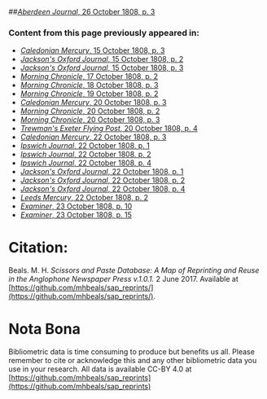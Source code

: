 ##[*Aberdeen Journal*, 26 October 1808, p. 3](https://mhbeals.github.io/sap_html/Aberdeen-Journal/Aberdeen-Journal-26-October-1808-p-3)

### Content from this page previously appeared in:
+ [*Caledonian Mercury*, 15 October 1808, p. 3](https://mhbeals.github.io/sap_html/Caledonian-Mercury/Caledonian-Mercury-15-October-1808-p-3)
+ [*Jackson's Oxford Journal*, 15 October 1808, p. 2](https://mhbeals.github.io/sap_html/Jackson's-Oxford-Journal/Jackson's-Oxford-Journal-15-October-1808-p-2)
+ [*Jackson's Oxford Journal*, 15 October 1808, p. 3](https://mhbeals.github.io/sap_html/Jackson's-Oxford-Journal/Jackson's-Oxford-Journal-15-October-1808-p-3)
+ [*Morning Chronicle*, 17 October 1808, p. 2](https://mhbeals.github.io/sap_html/Morning-Chronicle/Morning-Chronicle-17-October-1808-p-2)
+ [*Morning Chronicle*, 18 October 1808, p. 3](https://mhbeals.github.io/sap_html/Morning-Chronicle/Morning-Chronicle-18-October-1808-p-3)
+ [*Morning Chronicle*, 19 October 1808, p. 2](https://mhbeals.github.io/sap_html/Morning-Chronicle/Morning-Chronicle-19-October-1808-p-2)
+ [*Caledonian Mercury*, 20 October 1808, p. 3](https://mhbeals.github.io/sap_html/Caledonian-Mercury/Caledonian-Mercury-20-October-1808-p-3)
+ [*Morning Chronicle*, 20 October 1808, p. 2](https://mhbeals.github.io/sap_html/Morning-Chronicle/Morning-Chronicle-20-October-1808-p-2)
+ [*Morning Chronicle*, 20 October 1808, p. 3](https://mhbeals.github.io/sap_html/Morning-Chronicle/Morning-Chronicle-20-October-1808-p-3)
+ [*Trewman's Exeter Flying Post*, 20 October 1808, p. 4](https://mhbeals.github.io/sap_html/Trewman's-Exeter-Flying-Post/Trewman's-Exeter-Flying-Post-20-October-1808-p-4)
+ [*Caledonian Mercury*, 22 October 1808, p. 3](https://mhbeals.github.io/sap_html/Caledonian-Mercury/Caledonian-Mercury-22-October-1808-p-3)
+ [*Ipswich Journal*, 22 October 1808, p. 1](https://mhbeals.github.io/sap_html/Ipswich-Journal/Ipswich-Journal-22-October-1808-p-1)
+ [*Ipswich Journal*, 22 October 1808, p. 2](https://mhbeals.github.io/sap_html/Ipswich-Journal/Ipswich-Journal-22-October-1808-p-2)
+ [*Ipswich Journal*, 22 October 1808, p. 4](https://mhbeals.github.io/sap_html/Ipswich-Journal/Ipswich-Journal-22-October-1808-p-4)
+ [*Jackson's Oxford Journal*, 22 October 1808, p. 1](https://mhbeals.github.io/sap_html/Jackson's-Oxford-Journal/Jackson's-Oxford-Journal-22-October-1808-p-1)
+ [*Jackson's Oxford Journal*, 22 October 1808, p. 2](https://mhbeals.github.io/sap_html/Jackson's-Oxford-Journal/Jackson's-Oxford-Journal-22-October-1808-p-2)
+ [*Jackson's Oxford Journal*, 22 October 1808, p. 4](https://mhbeals.github.io/sap_html/Jackson's-Oxford-Journal/Jackson's-Oxford-Journal-22-October-1808-p-4)
+ [*Leeds Mercury*, 22 October 1808, p. 2](https://mhbeals.github.io/sap_html/Leeds-Mercury/Leeds-Mercury-22-October-1808-p-2)
+ [*Examiner*, 23 October 1808, p. 10](https://mhbeals.github.io/sap_html/Examiner/Examiner-23-October-1808-p-10)
+ [*Examiner*, 23 October 1808, p. 15](https://mhbeals.github.io/sap_html/Examiner/Examiner-23-October-1808-p-15)
                    
# Citation: 

Beals. M. H. *Scissors and Paste Database: A Map of Reprinting and Reuse in the Anglophone Newspaper Press v.1.0.1.* 2 June 2017. Available at [https://github.com/mhbeals/sap_reprints/](https://github.com/mhbeals/sap_reprints/). 
                    
# Nota Bona

Bibliometric data is time consuming to produce but benefits us all. Please remember to cite or acknowledge this and any other bibliometric data you use in your research. All data is available CC-BY 4.0 at [https://github.com/mhbeals/sap_reprints](https://github.com/mhbeals/sap_reprints)